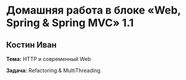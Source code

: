 # Домашняя работа в блоке «Web, Spring & Spring MVC» 1.1
## Костин Иван

**Тема:** HTTP и современный Web

**Задача:** Refactoring & MultiThreading

